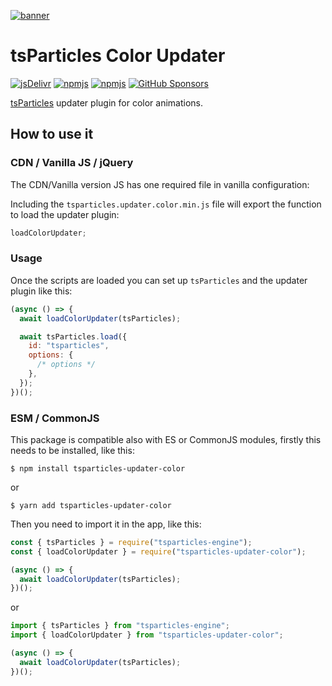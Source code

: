 [![banner](https://particles.js.org/images/banner2.png)](https://particles.js.org)

# tsParticles Color Updater

[![jsDelivr](https://data.jsdelivr.com/v1/package/npm/tsparticles-updater-color/badge)](https://www.jsdelivr.com/package/npm/tsparticles-updater-color)
[![npmjs](https://badge.fury.io/js/tsparticles-updater-color.svg)](https://www.npmjs.com/package/tsparticles-updater-color)
[![npmjs](https://img.shields.io/npm/dt/tsparticles-updater-color)](https://www.npmjs.com/package/tsparticles-updater-color) [![GitHub Sponsors](https://img.shields.io/github/sponsors/matteobruni)](https://github.com/sponsors/matteobruni)

[tsParticles](https://github.com/matteobruni/tsparticles) updater plugin for color animations.

## How to use it

### CDN / Vanilla JS / jQuery

The CDN/Vanilla version JS has one required file in vanilla configuration:

Including the `tsparticles.updater.color.min.js` file will export the function to load the updater plugin:

```javascript
loadColorUpdater;
```

### Usage

Once the scripts are loaded you can set up `tsParticles` and the updater plugin like this:

```javascript
(async () => {
  await loadColorUpdater(tsParticles);

  await tsParticles.load({
    id: "tsparticles",
    options: {
      /* options */
    },
  });
})();
```

### ESM / CommonJS

This package is compatible also with ES or CommonJS modules, firstly this needs to be installed, like this:

```shell
$ npm install tsparticles-updater-color
```

or

```shell
$ yarn add tsparticles-updater-color
```

Then you need to import it in the app, like this:

```javascript
const { tsParticles } = require("tsparticles-engine");
const { loadColorUpdater } = require("tsparticles-updater-color");

(async () => {
  await loadColorUpdater(tsParticles);
})();
```

or

```javascript
import { tsParticles } from "tsparticles-engine";
import { loadColorUpdater } from "tsparticles-updater-color";

(async () => {
  await loadColorUpdater(tsParticles);
})();
```

